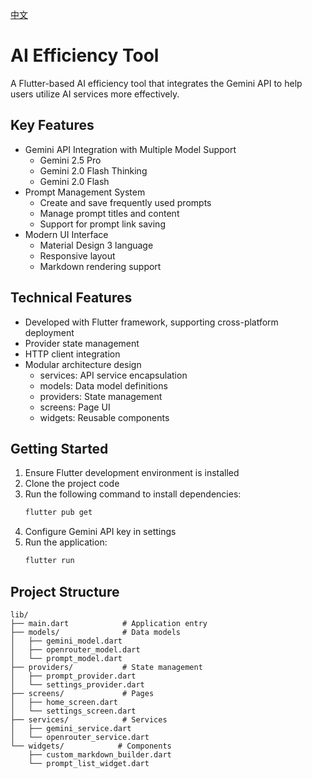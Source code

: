 [中文](README.md)

# AI Efficiency Tool

A Flutter-based AI efficiency tool that integrates the Gemini API to help users utilize AI services more effectively.

## Key Features

- Gemini API Integration with Multiple Model Support
  - Gemini 2.5 Pro
  - Gemini 2.0 Flash Thinking
  - Gemini 2.0 Flash
- Prompt Management System
  - Create and save frequently used prompts
  - Manage prompt titles and content
  - Support for prompt link saving
- Modern UI Interface
  - Material Design 3 language
  - Responsive layout
  - Markdown rendering support

## Technical Features

- Developed with Flutter framework, supporting cross-platform deployment
- Provider state management
- HTTP client integration
- Modular architecture design
  - services: API service encapsulation
  - models: Data model definitions
  - providers: State management
  - screens: Page UI
  - widgets: Reusable components

## Getting Started

1. Ensure Flutter development environment is installed
2. Clone the project code
3. Run the following command to install dependencies:
   ```bash
   flutter pub get
   ```
4. Configure Gemini API key in settings
5. Run the application:
   ```bash
   flutter run
   ```

## Project Structure

```
lib/
├── main.dart            # Application entry
├── models/              # Data models
│   ├── gemini_model.dart
│   ├── openrouter_model.dart
│   └── prompt_model.dart
├── providers/           # State management
│   ├── prompt_provider.dart
│   └── settings_provider.dart
├── screens/             # Pages
│   ├── home_screen.dart
│   └── settings_screen.dart
├── services/            # Services
│   ├── gemini_service.dart
│   └── openrouter_service.dart
└── widgets/            # Components
    ├── custom_markdown_builder.dart
    └── prompt_list_widget.dart
```